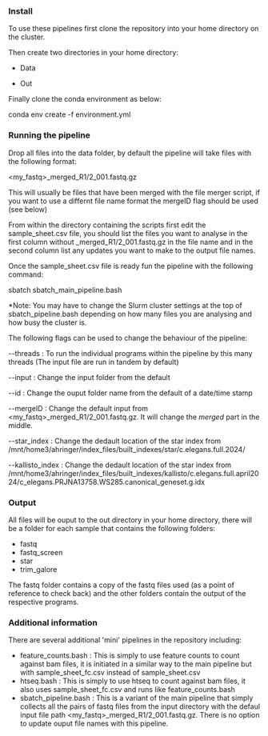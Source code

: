 ### Install

To use these pipelines first clone the repository into your home directory on the cluster.

Then create two directories in your home directory:

* Data

* Out

Finally clone the conda environment as below:

conda env create -f environment.yml

### Running the pipeline

Drop all files into the data folder, by default the pipeline will take files with the following format:

<my_fastq>_merged_R1/2_001.fastq.gz

This will usually be files that have been merged with the file merger script, if you want to use a differnt file name format the mergeID flag should be used (see below)

From within the directory containing the scripts first edit the sample_sheet.csv file, you should list the files you want to analyse in the first column without _merged_R1/2_001.fastq.gz in the file name and 
in the second column list any updates you want to make to the output file names. 

Once the sample_sheet.csv file is ready fun the pipeline with the following command:

sbatch sbatch_main_pipeline.bash

*Note: You may have to change the Slurm cluster settings at the top of sbatch_pipeline.bash depending on how many files you are analysing and how busy the cluster is.

The following flags can be used to change the behaviour of the pipeline:

--threads : To run the individual programs within the pipeline by this many threads (The input file are run in tandem by default)

--input : Change the input folder from the default

--id : Change the ouput folder name from the default of a date/time stamp

--mergeID : Change the default input from <my_fastq>_merged_R1/2_001.fastq.gz. It will change the _merged_ part in the middle.

--star_index : Change the dedault location of the star index from /mnt/home3/ahringer/index_files/built_indexes/star/c.elegans.full.2024/

--kallisto_index : Change the dedault location of the star index from /mnt/home3/ahringer/index_files/built_indexes/kallisto/c.elegans.full.april2024/c_elegans.PRJNA13758.WS285.canonical_geneset.g.idx

### Output

All files will be ouput to the out directory in your home directory, there will be a folder for each sample that contains the following folders:

* fastq  
* fastq_screen  
* star  
* trim_galore

The fastq folder contains a copy of the fastq files used (as a point of reference to check back) and the other folders contain the output of the respective programs.

### Additional information

There are several additional 'mini' pipelines in the repository including:

* feature_counts.bash : This is simply to use feature counts to count against bam files, it is initiated in a similar way to the main pipeline but with sample_sheet_fc.csv instead of sample_sheet.csv
* htseq.bash : This is simply to use htseq to count against bam files, it also uses sample_sheet_fc.csv and runs like feature_counts.bash
* sbatch_pipeline.bash : This is a variant of the main pipeline that simply collects all the pairs of fastq files from the input directory with the defaul input file path <my_fastq>_merged_R1/2_001.fastq.gz. There is no option to update ouput file names with this pipeline.
